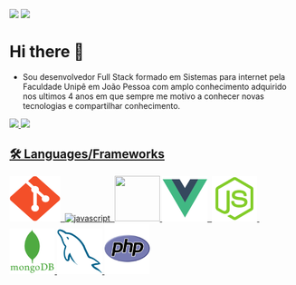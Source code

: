 <a href = "soaresdavid411@gmail.com"><img src="https://img.shields.io/badge/-Gmail-%23333?style=for-the-badge&logo=gmail&logoColor=white" target="_blank"></a>
<a href="https://www.linkedin.com/in/david-soares-569166231 " target="_blank"><img src="https://img.shields.io/badge/-LinkedIn-%230077B5?style=for-the-badge&logo=linkedin&logoColor=white" target="_blank"></a> 
# Hi there 👋

- Sou desenvolvedor Full Stack formado em Sistemas para internet pela Faculdade Unipê em João Pessoa com amplo conhecimento adquirido nos ultimos 4 anos em que sempre me motivo a conhecer novas tecnologias e compartilhar conhecimento.

<div>
  <a href="https://github.com/Dav1dSo">
  <img height="180em" src="https://github-readme-stats.vercel.app/api?username=Dav1dso&show_icons=true&theme=tokyonight">
  <img height="180em" src="https://github-readme-stats.vercel.app/api/top-langs/?username=Dav1dSo&layout=compact&langs_count=7&theme=tokyonight">
</div>
  
## 🛠 Languages/Frameworks 

<p align="left">
    <img src="https://raw.githubusercontent.com/devicons/devicon/master/icons/git/git-plain.svg" alt="git" width="90" height="80" />&nbsp;
    <img src="https://www.iconsdb.com/icons/preview/yellow/js-xxl.png" alt="javascript" width="58" height="80" />&nbsp;
    <img src="https://cdn.iconscout.com/icon/free/png-256/react-3-1175109.png" width="80" height="80">
    <img src="https://raw.githubusercontent.com/devicons/devicon/master/icons/vuejs/vuejs-original.svg" alt="vue" width="80" height="80"/>&nbsp;
    <img src="https://raw.githubusercontent.com/devicons/devicon/master/icons/nodejs/nodejs-original.svg" alt="nodejs" width="80" height="80" />&nbsp;
    <img src="https://raw.githubusercontent.com/devicons/devicon/master/icons/mongodb/mongodb-plain-wordmark.svg" alt="mongodb" width="80" height="80">
    <img src="https://raw.githubusercontent.com/devicons/devicon/master/icons/mysql/mysql-original.svg" width="80" height="80">
    <img src="https://raw.githubusercontent.com/devicons/devicon/master/icons/php/php-original.svg" width="80" height="90">
</p>
  
